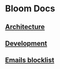 # Bloom Docs


## [Architecture](achitecture.md)


## [Development](dev.md)


## [Emails blocklist](emails_blocklist.md)
